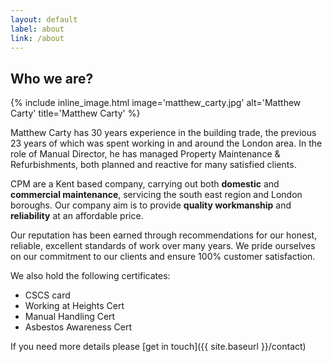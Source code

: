 ```yaml
---
layout: default
label: about
link: /about
---
```

## Who we are?

{% include inline_image.html image='matthew_carty.jpg' alt='Matthew Carty' title='Matthew Carty' %}

Matthew Carty has 30 years experience in the building trade, the previous 23 years of which was spent working in and around the London area. In the role of Manual Director, he has managed Property Maintenance & Refurbishments, both planned and reactive for many satisfied clients.

CPM are a Kent based company, carrying out both __domestic__ and __commercial maintenance__, servicing the south east region and London boroughs. Our company aim is to provide __quality workmanship__ and __reliability__ at an affordable price.

Our reputation has been earned through recommendations for our honest, reliable, excellent standards of work over many years. We pride ourselves on our commitment to our clients and ensure 100% customer satisfaction.

We also hold the following certificates:

- CSCS card
- Working at Heights Cert
- Manual Handling Cert
- Asbestos Awareness Cert

If you need more details please [get in touch]({{ site.baseurl }}/contact)
